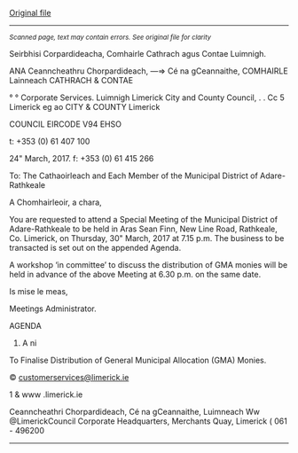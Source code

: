 [Original file](https://beta.limerick.ie/sites/default/files/media/documents/2017-04/agenda_30th_march2c_2017.pdf)

---
*<small>Scanned page, text may contain errors. See original file for clarity</small>*  

Seirbhisi Corpardideacha,
Comhairle Cathrach agus Contae Luimnigh.

ANA Ceanncheathru Chorpardideach,
—=> Cé na gCeannaithe,
COMHAIRLE Lainneach
CATHRACH & CONTAE

° ° Corporate Services.
Luimnigh Limerick City and County Council,
. . Cc 5
Limerick eg ao
CITY & COUNTY Limerick

COUNCIL
EIRCODE V94 EHSO

t: +353 (0) 61 407 100

24" March, 2017. f: +353 (0) 61 415 266

To: The Cathaoirleach and Each Member of the Municipal District of Adare-Rathkeale

A Chomhairleoir, a chara,

You are requested to attend a Special Meeting of the Municipal District of Adare-Rathkeale to be held in
Aras Sean Finn, New Line Road, Rathkeale, Co. Limerick, on Thursday, 30" March, 2017 at 7.15 p.m.
The business to be transacted is set out on the appended Agenda.

A workshop ‘in committee’ to discuss the distribution of GMA monies will be held in advance of the
above Meeting at 6.30 p.m. on the same date.

Is mise le meas,

Meetings Administrator.

AGENDA

1. A ni

To Finalise Distribution of General Municipal Allocation (GMA) Monies.

© customerservices@limerick.ie

1 & www .limerick.ie

Ceanncheathri Chorpardideach, Cé na gCeannaithe, Luimneach Ww @LimerickCouncil
Corporate Headquarters, Merchants Quay, Limerick ( 061 - 496200


---
